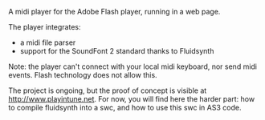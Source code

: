 A midi player for the Adobe Flash player, running in a web page.

The player integrates:
  * a midi file parser
  * support for the SoundFont 2 standard thanks to Fluidsynth

Note: the player can't connect with your local midi keyboard, nor send midi events. Flash technology does not allow this.

The project is ongoing, but the proof of concept is visible at http://www.playintune.net.
For now, you will find here the harder part: how to compile fluidsynth into a swc, and how to use this swc in AS3 code.